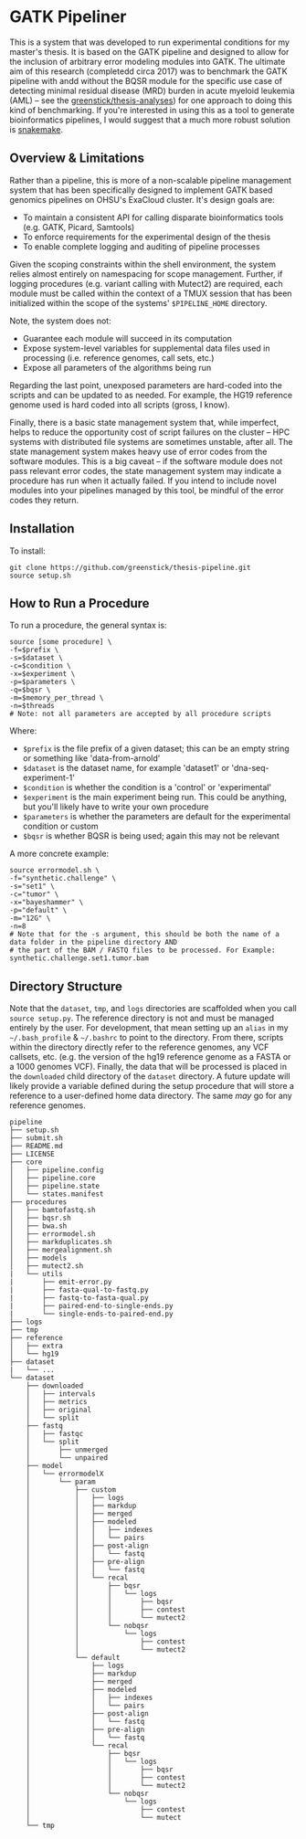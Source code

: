 # GATK Pipeliner

This is a system that was developed to run experimental conditions for my master's thesis. It is based on the GATK pipeline and designed to allow for the inclusion of arbitrary error modeling modules into GATK. The ultimate aim of this research (completedd circa 2017) was to benchmark the GATK pipeline with andd without the BQSR module for the specific use case of detecting minimal residual disease (MRD) burden in acute myeloid leukemia (AML) – see the [greenstick/thesis-analyses](https://github.com/greenstick/thesis-analyses)) for one approach to doing this kind of benchmarking. If you're interested in using this as a tool to generate bioinformatics pipelines, I would suggest that a much more robust solution is [snakemake](https://snakemake.github.io/). 

## Overview & Limitations

Rather than a pipeline, this is more of a non-scalable pipeline management system that has been specifically designed to implement GATK based genomics pipelines on OHSU's ExaCloud cluster. It's design goals are:

* To maintain a consistent API for calling disparate bioinformatics tools (e.g. GATK, Picard, Samtools)
* To enforce requirements for the experimental design of the thesis
* To enable complete logging and auditing of pipeline processes

Given the scoping constraints within the shell environment, the system relies almost entirely on namespacing for scope management. Further, if logging procedures (e.g. variant calling with Mutect2) are required, each module must be called within the context of a TMUX session that has been initialized within the scope of the systems' `$PIPELINE_HOME` directory. 

Note, the system does not:

* Guarantee each module will succeed in its computation
* Expose system-level variables for supplemental data files used in processing (i.e. reference genomes, call sets, etc.)
* Expose all parameters of the algorithms being run

Regarding the last point, unexposed parameters are hard-coded into the scripts and can be updated to as needed. For example, the HG19 reference genome used is hard coded into all scripts (gross, I know). 

Finally, there is a basic state management system that, while imperfect, helps to reduce the opportunity cost of script failures on the cluster – HPC systems with distributed file systems are sometimes unstable, after all. The state management system makes heavy use of error codes from the software modules. This is a big caveat – if the software module does not pass relevant error codes, the state management system may indicate a procedure has run when it actually failed. If you intend to include novel modules into your pipelines managed by this tool, be mindful of the error codes they return. 

## Installation

To install:

    git clone https://github.com/greenstick/thesis-pipeline.git
    source setup.sh

## How to Run a Procedure

To run a procedure, the general syntax is:

    source [some procedure] \
    -f=$prefix \
    -s=$dataset \
    -c=$condition \
    -x=$experiment \
    -p=$parameters \
    -q=$bqsr \
    -m=$memory_per_thread \
    -n=$threads
    # Note: not all parameters are accepted by all procedure scripts
    
Where:

* `$prefix` is the file prefix of a given dataset; this can be an empty string or something like 'data-from-arnold'
* `$dataset` is the dataset name, for example 'dataset1' or 'dna-seq-experiment-1'
* `$condition` is whether the condition is a 'control' or 'experimental'
* `$experiment` is the main experiment being run. This could be anything, but you'll likely have to write your own procedure
* `$parameters` is whether the parameters are default for the experimental condition or custom
* `$bqsr` is whether BQSR is being used; again this may not be relevant

A more concrete example:

    source errormodel.sh \
    -f="synthetic.challenge" \
    -s="set1" \
    -c="tumor" \
    -x="bayeshammer" \
    -p="default" \
    -m="12G" \
    -n=8
    # Note that for the -s argument, this should be both the name of a data folder in the pipeline directory AND
    # the part of the BAM / FASTQ files to be processed. For Example: synthetic.challenge.set1.tumor.bam
    
## Directory Structure

Note that the `dataset`, `tmp`, and `logs` directories are scaffolded when you call `source setup.py`. The reference directory is not and must be managed entirely by the user. For development, that mean setting up an `alias` in my `~/.bash_profile` & `~/.bashrc` to point to the directory. From there, scripts within the directory directly refer to the reference genomes, any VCF callsets, etc. (e.g. the version of the hg19 reference genome as a FASTA or a 1000 genomes VCF). Finally, the data that will be processed is placed in the `downloaded` child directory of the `dataset` directory. A future update will likely provide a variable defined during the setup procedure that will store a reference to a user-defined home data directory. The same *may* go for any reference genomes.

```
pipeline
├── setup.sh
├── submit.sh
├── README.md
├── LICENSE
├── core
│   ├── pipeline.config
│   ├── pipeline.core
│   ├── pipeline.state
│   └── states.manifest
├── procedures
│   ├── bamtofastq.sh
│   ├── bqsr.sh
│   ├── bwa.sh
│   ├── errormodel.sh
│   ├── markduplicates.sh
│   ├── mergealignment.sh
│   ├── models
│   ├── mutect2.sh
|   └── utils
|       ├── emit-error.py
|       ├── fasta-qual-to-fastq.py
|       ├── fastq-to-fasta-qual.py
|       ├── paired-end-to-single-ends.py
|       └── single-ends-to-paired-end.py
├── logs
├── tmp
├── reference
│   ├── extra
│   └── hg19
├── dataset
|   └── ...
└── dataset
    ├── downloaded
    │   ├── intervals
    │   ├── metrics
    │   ├── original
    │   └── split
    ├── fastq
    │   ├── fastqc
    │   └── split
    │       ├── unmerged
    │       └── unpaired
    ├── model
    │   └── errormodelX                                                                                                                                                                               
    │       └── param
    │           ├── custom
    │           │   ├── logs
    │           │   ├── markdup
    │           │   ├── merged
    │           │   ├── modeled
    │           │   │   ├── indexes
    │           │   │   └── pairs
    │           │   ├── post-align
    │           │   │   └── fastq
    │           │   ├── pre-align
    │           │   │   └── fastq
    │           │   └── recal
    │           │       ├── bqsr
    │           │       │   └── logs
    │           │       │       ├── bqsr
    │           │       │       ├── contest
    │           │       │       └── mutect2
    │           │       └── nobqsr
    │           │           └── logs
    │           │               ├── contest
    │           │               └── mutect2
    │           └── default
    │               ├── logs
    │               ├── markdup
    │               ├── merged
    │               ├── modeled
    │               │   ├── indexes
    │               │   └── pairs
    │               ├── post-align
    │               │   └── fastq
    │               ├── pre-align
    │               │   └── fastq
    │               └── recal
    │                   ├── bqsr
    │                   │   └── logs
    │                   │       ├── bqsr
    │                   │       ├── contest
    │                   │       └── mutect2
    │                   └── nobqsr
    │                       └── logs
    │                           ├── contest
    │                           └── mutect
    └── tmp 
```

   
